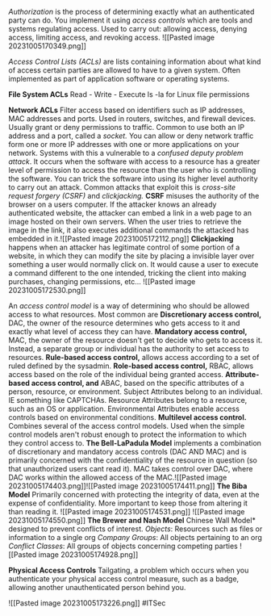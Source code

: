 
*Authorization* is the process of determining exactly what an authenticated party can do. You implement it using *access controls* which are tools and systems regulating access.
	Used to carry out: allowing access, denying access, limiting access, and revoking access.
![[Pasted image 20231005170349.png]]

*Access Control Lists (ACLs)* are lists containing information about what kind of access certain parties are allowed to have to a given system. Often implemented as part of application software or operating systems. 

**File System ACLs**
	Read - Write - Execute
	ls -la for Linux file permissions
	
**Network ACLs**
	Filter access based on identifiers such as IP addresses, MAC addresses and ports. Used in routers, switches, and firewall devices. 
	Usually grant or deny permissions to traffic. 
	Common to use both an IP address and a port, called a *socket.* You can allow or deny network traffic form one or more IP addresses with one or more applications on your network.
	Systems with this a vulnerable to a *confused deputy problem attack*. It occurs when the software with access to a resource has a greater level of permission to access the resource than the user who is controlling the software. You can trick the software into using its higher level authority to carry out an attack. 
	Common attacks that exploit this is *cross-site request forgery (CSRF)* and *clickjacking.*
	**CSRF** misuses the authority of the browser on a users computer. If the attacker knows an already authenticated website, the attacker can embed a link in a web page to an image hosted on their own servers. When the user tries to retrieve the image in the link, it also executes additional commands the attacked has embedded in it.![[Pasted image 20231005172112.png]]
	**Clickjacking** happens when an attacker has legitimate control of some portion of a website, in which they can modify the site by placing a invisible layer over something a user would normally click on. It would cause a user to execute a command different to the one intended, tricking the client into making purchases, changing permissions, etc...
![[Pasted image 20231005172530.png]]

An *access control model* is a way of determining who should be allowed access to what resources. Most common are 
**Discretionary access control,** 
	DAC, the owner of the resource determines who gets access to it and exactly what level of access they can have.
**Mandatory access control,** 
	MAC, the owner of the resource doesn't get to decide who gets to access it. Instead, a separate group or individual has the authority to set access to resources.
**Rule-based access control,**
	allows access according to a set of ruled defined by the sysadmin. 
**Role-based access control,** 
	RBAC, allows access based on the role of the individual being granted access. 
**Attribute-based access control, and** 
	ABAC, based on the specific attributes of a person, resource, or environment. 
	Subject Attributes belong to an individual. IE something like CAPTCHAs.
	Resource Attributes belong to a resource, such as an OS or application. 
	Environmental Attributes enable access controls based on environmental conditions. 
**Multilevel access control.**
	Combines several of the access control models. Used when the simple control models aren't robust enough to protect the information to which they control access to. 
	**The Bell-LaPadula Model**
		implements a combination of discretionary and mandatory access controls (DAC AND MAC) and is primarily concerned with the confidentiality of the resource in question (so that unauthorized users cant read it).
		MAC takes control over DAC, where DAC works within the allowed access of the MAC.![[Pasted image 20231005174403.png]]![[Pasted image 20231005174411.png]]
	**The Biba Model**
		Primarily concerned with protecting the integrity of data, even at the expense of confidentiality. More important to keep those from altering it than reading it. ![[Pasted image 20231005174531.png]]
		![[Pasted image 20231005174550.png]]
	**The Brewer and Nash Model**
		Chinese Wall Model* designed to prevent conflicts of interest. 
		*Objects*: Resources such as files or information to a single org
		*Company Groups*: All objects pertaining to an org
		*Conflict Classes*: All groups of objects concerning competing parties
		![[Pasted image 20231005174928.png]]

**Physical Access Controls**
	Tailgating, a problem which occurs when you authenticate your physical access control measure, such as a badge, allowing another unauthenticated person behind you.
	
![[Pasted image 20231005173226.png]]
#ITSec